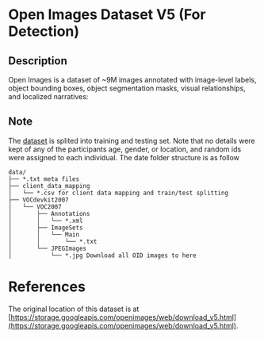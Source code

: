 # Open Images Dataset V5 (For Detection)

## Description

Open Images is a dataset of ~9M images annotated with image-level labels, object bounding boxes, object segmentation masks, visual relationships, and localized narratives:

## Note

The [dataset]() is splited into training and testing set. Note that no details were kept of any of the participants age, gender, or location, and random ids were assigned to each individual. The date folder structure is as follow
```
data/
├── *.txt meta files
├── client_data_mapping
│   └── *.csv for client data mapping and train/test splitting
├── VOCdevkit2007
│   └── VOC2007
│       ├── Annotations
│       │   └── *.xml
│       ├── ImageSets
│       │   └── Main
│       │       └── *.txt
│       └── JPEGImages
│           └── *.jpg Download all OID images to here
```

# References
The original location of this dataset is at
[https://storage.googleapis.com/openimages/web/download_v5.html](https://storage.googleapis.com/openimages/web/download_v5.html).

